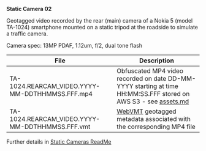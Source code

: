 
**Static Camera 02**

Geotagged video recorded by the rear (main) camera of a Nokia 5 (model TA-1024) smartphone mounted on a static tripod at the roadside to simulate a traffic camera.

Camera spec: 13MP PDAF, 1.12um, f/2, dual tone flash

File | Description
--- | ---
TA-1024.REARCAM_VIDEO.YYYY-MM-DDTHHMMSS.FFF.mp4 | Obfuscated MP4 video recorded on date DD-MM-YYYY starting at time HH:MM:SS.FFF stored on AWS S3 - see [assets.md](./assets.md)
TA-1024.REARCAM_VIDEO.YYYY-MM-DDTHHMMSS.FFF.vmt | [WebVMT](https://www.w3.org/TR/webvmt/) geotagged metadata associated with the corresponding MP4 file

Further details in [Static Cameras ReadMe](../ReadMe.md)
